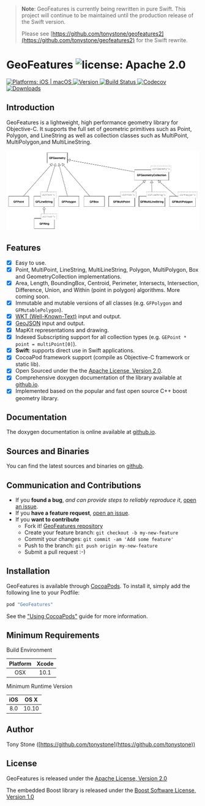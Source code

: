 > **Note**: GeoFeatures is currently being rewritten in pure Swift.  This project will continue to be maintained until the production release of the Swift version.  
>
> Please see [https://github.com/tonystone/geofeatures2](https://github.com/tonystone/geofeatures2) for the Swift rewrite.

# GeoFeatures ![license: Apache 2.0](https://img.shields.io/badge/license-Apache%202.0-lightgray.svg?style=flat)

<a href="https://github.com/tonystone/geofeatures/" target="_blank">
    <img src="https://img.shields.io/badge/platforms-iOS%20%7C%20macOS-lightgray.svg?style=flat" alt="Platforms: iOS | macOS" />
</a>
<a href="http://cocoadocs.org/docsets/geofeatures" target="_blank">
   <img src="https://img.shields.io/cocoapods/v/GeoFeatures.svg?style=flat" alt="Version"/>
</a>
<a href="https://travis-ci.org/tonystone/geofeatures" target="_blank">
   <img src="https://travis-ci.org/tonystone/geofeatures.svg?branch=master" alt="Build Status"/>
</a>
<a href="https://codecov.io/gh/tonystone/geofeatures">
  <img src="https://codecov.io/gh/tonystone/GeoFeatures/branch/master/graph/badge.svg" alt="Codecov" />
</a>
<a href="https://github.com/tonystone/geofeatures/" target="_blank">
    <img src="https://img.shields.io/cocoapods/dt/GeoFeatures.svg?style=flat" alt="Downloads">
</a>



## Introduction

GeoFeatures is a lightweight, high performance geometry library for Objective-C.  It supports the full
 set of geometric primitives such as Point, Polygon, and LineString as well as collection classes such as MultiPoint, MultiPolygon,and MultiLineString.

![Inheritance Diagram](Documentation/GeoFeatures-Inheritance-Diagram.png)

## Features

- [x] Easy to use.
- [x] Point, MultiPoint, LineString, MultiLineString, Polygon, MultiPolygon, Box and GeometryCollection implementations.
- [x] Area, Length, BoundingBox, Centroid, Perimeter, Intersects, Intersection, Difference, Union, and Within (point in polygon) algorithms.  More coming soon.
- [x] Immutable and mutable versions of all classes (e.g. `GFPolygon` and `GFMutablePolygon`).
- [x] [WKT (Well-Known-Text)](https://en.wikipedia.org/wiki/Well-known_text) input and output.
- [x] [GeoJSON](http://geojson.org/) input and output.
- [x] MapKit representations and drawing.
- [x] Indexed Subscripting support for all collection types (e.g. `GEPoint * point = multiPoint[0]`).
- [x] **Swift**: supports direct use in Swift applications.
- [x] CocoaPod framework support (compile as Objective-C framework or static lib).
- [x] Open Sourced under the the [Apache License, Version 2.0](http://www.apache.org/licenses/LICENSE-2.0.html).
- [x] Comprehensive doxygen documentation of the library available at [github.io](http://tonystone.github.io/geofeatures).
- [x] Implemented based on the popular and fast open source C++ boost geometry library.
 
## Documentation

The doxygen documentation is online available at [github.io](http://tonystone.github.io/geofeatures).

## Sources and Binaries

You can find the latest sources and binaries on [github](https://github.com/tonystone/geofeatures).

## Communication and Contributions

- If you **found a bug**, _and can provide steps to reliably reproduce it_, [open an issue](https://github.com/tonystone/geofeatures/issues).
- If you **have a feature request**, [open an issue](https://github.com/tonystone/geofeatures/issues).
- If you **want to contribute**
   - Fork it! [GeoFeatures repository](https://github.com/tonystone/geofeatures)
   - Create your feature branch: `git checkout -b my-new-feature`
   - Commit your changes: `git commit -am 'Add some feature'`
   - Push to the branch: `git push origin my-new-feature`
   - Submit a pull request :-)

## Installation

GeoFeatures is available through [CocoaPods](http://cocoapods.org). To install
it, simply add the following line to your Podfile:

```ruby
pod "GeoFeatures"
```

See the ["Using CocoaPods"](https://guides.cocoapods.org/using/using-cocoapods.html) guide for more information.

## Minimum Requirements

Build Environment

| Platform | Xcode |
|:--------:|:-----:|
| OSX      | 10.1 |

Minimum Runtime Version

| iOS |  OS X |
|:---:|:-----:|
| 8.0 | 10.10 | 

## Author

Tony Stone ([https://github.com/tonystone](https://github.com/tonystone))

## License

GeoFeatures is released under the [Apache License, Version 2.0](http://www.apache.org/licenses/LICENSE-2.0.html)

The embedded Boost library is released under the [Boost Software License, Version 1.0](http://www.boost.org/users/license.html)
